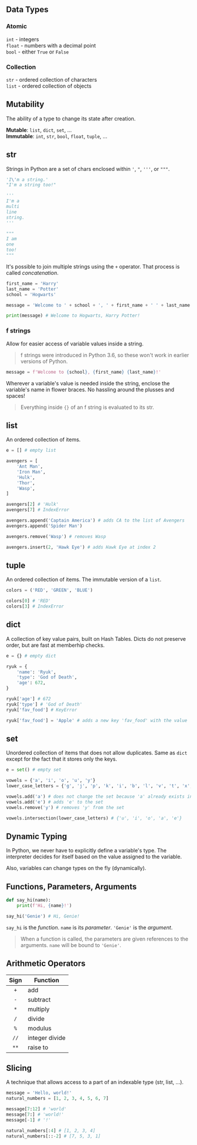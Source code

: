 ## Data Types

### Atomic 

`int` - integers\
`float` - numbers with a decimal point\
`bool` - either `True` or `False`

### Collection 

`str` - ordered collection of characters\
`list` - ordered collection of objects

## Mutability

The ability of a type to change its state after creation.

**Mutable**: `list`, `dict`, `set`, ...\
**Immutable**: `int`, `str`, `bool`, `float`, `tuple`, ...

## str

Strings in Python are a set of chars enclosed within `'`, `"`, `'''`, or `"""`.

```python
'I\'m a string.'
"I'm a string too!"

'''
I'm a
multi
line
string.
'''

"""
I am
one
too!
"""
```

It's possible to join multiple strings using the `+` operator.
That process is called *concatenation*.

```python
first_name = 'Harry'
last_name = 'Potter'
school = 'Hogwarts'

message = 'Welcome to ' + school + ', ' + first_name + ' ' + last_name + '!'

print(message) # Welcome to Hogwarts, Harry Potter!
```

### f strings

Allow for easier access of variable values inside a string.

> f strings were introduced in Python 3.6,
> so these won't work in earlier versions of Python.

```python
message = f'Welcome to {school}, {first_name} {last_name}!'
```

Wherever a variable's value is needed inside the string,
enclose the variable's name in flower braces.
No hassling around the plusses and spaces!

> Everything inside `{}` of an f string is evaluated to its str.

## list

An ordered collection of items.

```python
e = [] # empty list

avengers = [
    'Ant Man',
    'Iron Man',
    'Hulk',
    'Thor',
    'Wasp',
]

avengers[2] # 'Hulk'
avengers[7] # IndexError

avengers.append('Captain America') # adds CA to the list of Avengers
avengers.append('Spider Man')

avengers.remove('Wasp') # removes Wasp

avengers.insert(2, 'Hawk Eye') # adds Hawk Eye at index 2
```

## tuple

An ordered collection of items. The immutable version of a `list`.

```python
colors = ('RED', 'GREEN', 'BLUE')

colors[0] # 'RED'
colors[3] # IndexError
```

## dict

A collection of key value pairs, built on Hash Tables. Dicts do not preserve order,
but are fast at memberhip checks.

```python
e = {} # empty dict

ryuk = {
    'name': 'Ryuk',
    'type': 'God of Death',
    'age': 672,
}

ryuk['age'] # 672
ryuk['type'] # 'God of Death'
ryuk['fav_food'] # KeyError

ryuk['fav_food'] = 'Apple' # adds a new key 'fav_food' with the value 'Apple'
```

## set

Unordered collection of items that does not allow duplicates.
Same as `dict` except for the fact that it stores only the keys.

```python
e = set() # empty set

vowels = {'a', 'i', 'o', 'u', 'y'}
lower_case_letters = {'g', 'j', 'p', 'k', 'i', 'b', 'l', 'v', 't', 'x', 'u', 'n', 'f', 'y', 'z', 'w', 'd', 'o', 'h', 'e', 'c', 'r', 'q', 'm', 'a', 's'}

vowels.add('a') # does not change the set because 'a' already exists in the set
vowels.add('e') # adds 'e' to the set
vowels.remove('y') # removes 'y' from the set

vowels.intersection(lower_case_letters) # {'u', 'i', 'o', 'a', 'e'}
```


## Dynamic Typing

In Python, we never have to explicitly define a variable's type.
The interpreter decides for itself based on the value assigned to the variable.

Also, variables can change types on the fly (dynamically).

## Functions, Parameters, Arguments

```python
def say_hi(name):
    print(f'Hi, {name}!')

say_hi('Genie') # Hi, Genie!
```

`say_hi` is the *function*.
`name` is its *parameter*.
`'Genie'` is the *argument*.

> When a function is called, the parameters are given references to the arguments.
> `name` will be bound to `'Genie'`.

## Arithmetic Operators

Sign  | Function
:----:|---------
`+`   | add
`-`   | subtract
`*`   | multiply
`/`   | divide
`%`   | modulus
`//`  | integer divide
`**`  | raise to

## Slicing

A technique that allows access to a part of an indexable type (str, list, ...).

```python
message = 'Hello, world!'
natural_numbers = [1, 2, 3, 4, 5, 6, 7]

message[7:12] # 'world'
message[7:] # 'world!'
message[-1] # '!'

natural_numbers[:4] # [1, 2, 3, 4]
natural_numbers[::-2] # [7, 5, 3, 1]
```

